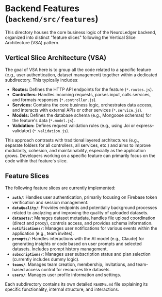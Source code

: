 # Backend Features (`backend/src/features`)

This directory houses the core business logic of the NeuroLedger backend, organized into distinct "feature slices" following the Vertical Slice Architecture (VSA) pattern.

## Vertical Slice Architecture (VSA)

The goal of VSA here is to group all the code related to a specific feature (e.g., user authentication, dataset management) together within a dedicated subdirectory. This typically includes:

*   **Routes:** Defines the HTTP API endpoints for the feature (`*.routes.js`).
*   **Controllers:** Handles incoming requests, parses input, calls services, and formats responses (`*.controller.js`).
*   **Services:** Contains the core business logic, orchestrates data access, and interacts with external APIs or other services (`*.service.js`).
*   **Models:** Defines the database schema (e.g., Mongoose schemas) for the feature's data (`*.model.js`).
*   **Validation:** Defines request validation rules (e.g., using Joi or express-validator) (`*.validation.js`).

This approach contrasts with traditional layered architectures (e.g., separate folders for all controllers, all services, etc.) and aims to improve modularity, cohesion, and maintainability, especially as the application grows. Developers working on a specific feature can primarily focus on the code within that feature's slice.

## Feature Slices

The following feature slices are currently implemented:

*   **`auth/`**: Handles user authentication, primarily focusing on Firebase token verification and session management.
*   **`dataQuality/`**: Provides endpoints and potentially background processes related to analyzing and improving the quality of uploaded datasets.
*   **`datasets/`**: Manages dataset metadata, handles file upload coordination (direct and proxy), controls access, and provides schema information.
*   **`notifications/`**: Manages user notifications for various events within the application (e.g., team invites).
*   **`prompts/`**: Handles interactions with the AI model (e.g., Claude) for generating insights or code based on user prompts and selected datasets. Includes prompt history management.
*   **`subscriptions/`**: Manages user subscription status and plan selection (currently includes dummy logic).
*   **`teams/`**: Manages team creation, membership, invitations, and team-based access control for resources like datasets.
*   **`users/`**: Manages user profile information and settings.

Each subdirectory contains its own detailed `README.md` file explaining its specific functionality, internal structure, and interactions.